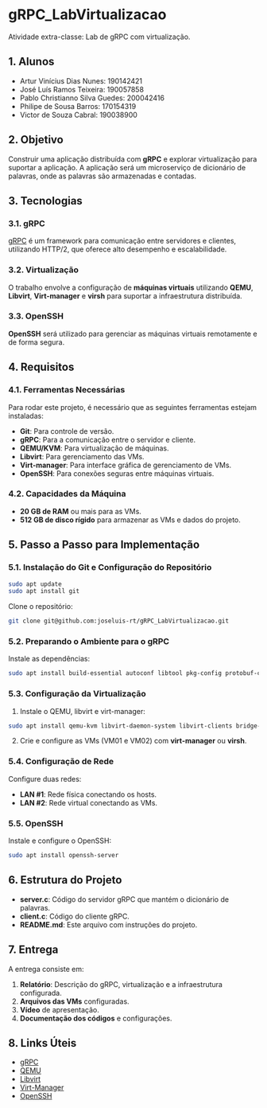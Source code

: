 # gRPC_LabVirtualizacao
Atividade extra-classe: Lab de gRPC com virtualização.

## 1. Alunos
- Artur Vinícius Dias Nunes: 190142421
- José Luís Ramos Teixeira: 190057858
- Pablo Christianno Silva Guedes: 200042416
- Philipe de Sousa Barros: 170154319
- Victor de Souza Cabral: 190038900

## 2. Objetivo
Construir uma aplicação distribuída com **gRPC** e explorar virtualização para suportar a aplicação. A aplicação será um microserviço de dicionário de palavras, onde as palavras são armazenadas e contadas.

## 3. Tecnologias

### 3.1. gRPC
[gRPC](https://grpc.io/) é um framework para comunicação entre servidores e clientes, utilizando HTTP/2, que oferece alto desempenho e escalabilidade.

### 3.2. Virtualização
O trabalho envolve a configuração de **máquinas virtuais** utilizando **QEMU**, **Libvirt**, **Virt-manager** e **virsh** para suportar a infraestrutura distribuída.

### 3.3. OpenSSH
**OpenSSH** será utilizado para gerenciar as máquinas virtuais remotamente e de forma segura.

## 4. Requisitos

### 4.1. Ferramentas Necessárias
Para rodar este projeto, é necessário que as seguintes ferramentas estejam instaladas:
- **Git**: Para controle de versão.
- **gRPC**: Para a comunicação entre o servidor e cliente.
- **QEMU/KVM**: Para virtualização de máquinas.
- **Libvirt**: Para gerenciamento das VMs.
- **Virt-manager**: Para interface gráfica de gerenciamento de VMs.
- **OpenSSH**: Para conexões seguras entre máquinas virtuais.

### 4.2. Capacidades da Máquina
- **20 GB de RAM** ou mais para as VMs.
- **512 GB de disco rígido** para armazenar as VMs e dados do projeto.

## 5. Passo a Passo para Implementação

### 5.1. Instalação do Git e Configuração do Repositório
```bash
sudo apt update
sudo apt install git
```
Clone o repositório:
```bash
git clone git@github.com:joseluis-rt/gRPC_LabVirtualizacao.git
```
### 5.2. Preparando o Ambiente para o gRPC
Instale as dependências:
```bash
sudo apt install build-essential autoconf libtool pkg-config protobuf-compiler libprotobuf-dev libprotoc-dev
```
### 5.3. Configuração da Virtualização
1. Instale o QEMU, libvirt e virt-manager:
```bash
sudo apt install qemu-kvm libvirt-daemon-system libvirt-clients bridge-utils virt-manager
```
2. Crie e configure as VMs (VM01 e VM02) com **virt-manager** ou **virsh**.

### 5.4. Configuração de Rede
Configure duas redes:
- **LAN #1**: Rede física conectando os hosts.
- **LAN #2**: Rede virtual conectando as VMs.

### 5.5. OpenSSH
Instale e configure o OpenSSH:
```bash
sudo apt install openssh-server
```
## 6. Estrutura do Projeto
- **server.c**: Código do servidor gRPC que mantém o dicionário de palavras.
- **client.c**: Código do cliente gRPC.
- **README.md**: Este arquivo com instruções do projeto.

## 7. Entrega
A entrega consiste em:
1. **Relatório**: Descrição do gRPC, virtualização e a infraestrutura configurada.
2. **Arquivos das VMs** configuradas.
3. **Vídeo** de apresentação.
4. **Documentação dos códigos** e configurações.

## 8. Links Úteis
- [gRPC](https://grpc.io/)
- [QEMU](https://www.qemu.org/)
- [Libvirt](https://libvirt.org/)
- [Virt-Manager](https://virt-manager.org/)
- [OpenSSH](https://www.openssh.com/)
